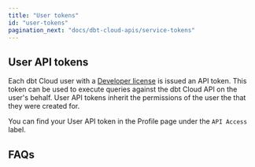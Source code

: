 ```yaml
---
title: "User tokens"
id: "user-tokens"
pagination_next: "docs/dbt-cloud-apis/service-tokens"
---
```


## User API tokens

Each dbt Cloud user with a [Developer license](/docs/cloud/manage-access/seats-and-users) is
issued an API token. This token can be used to execute queries against
the dbt Cloud API on the user's behalf. User API tokens inherit the
permissions of the user the that they were created for.

You can find your User API token in the Profile page under the `API Access`
label.

<Lightbox src="/img/api-access-profile.jpg" title="Finding your API token in your dbt Cloud Profile" />

## FAQs

<FAQ path="API/rotate-token" />
<FAQ path="Accounts/find-user-id" />
